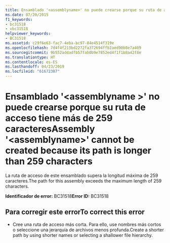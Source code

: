 ```yaml
---
title: Ensamblado '<assemblyname>' no puede crearse porque su ruta de acceso tiene más de 259 caracteres
ms.date: 07/20/2015
f1_keywords:
- bc31518
- vbc31518
helpviewer_keywords:
- BC31518
ms.assetid: c29f6e63-fac7-4eba-bc97-84e4514f319e
ms.openlocfilehash: 7d4f4f213bd2272fa372694ffb2aed90b8e7a409
ms.sourcegitcommit: 9b552addadfb57fab0b9e7852ed4f1f1b8a42f8e
ms.translationtype: HT
ms.contentlocale: es-ES
ms.lasthandoff: 04/23/2019
ms.locfileid: "61672307"
---
```

# <a name="assembly-assemblyname-cannot-be-created-because-its-path-is-longer-than-259-characters"></a><span data-ttu-id="79ba5-102">Ensamblado '\<assemblyname >' no puede crearse porque su ruta de acceso tiene más de 259 caracteres</span><span class="sxs-lookup"><span data-stu-id="79ba5-102">Assembly '\<assemblyname>' cannot be created because its path is longer than 259 characters</span></span>
<span data-ttu-id="79ba5-103">La ruta de acceso de este ensamblado supera la longitud máxima de 259 caracteres.</span><span class="sxs-lookup"><span data-stu-id="79ba5-103">The path for this assembly exceeds the maximum length of 259 characters.</span></span>  
  
 <span data-ttu-id="79ba5-104">**Identificador de error:** BC31518</span><span class="sxs-lookup"><span data-stu-id="79ba5-104">**Error ID:** BC31518</span></span>  
  
## <a name="to-correct-this-error"></a><span data-ttu-id="79ba5-105">Para corregir este error</span><span class="sxs-lookup"><span data-stu-id="79ba5-105">To correct this error</span></span>  
  
- <span data-ttu-id="79ba5-106">Cree una ruta de acceso más corta. Para ello, use nombres más cortos o seleccione una jerarquía de archivos menos profunda.</span><span class="sxs-lookup"><span data-stu-id="79ba5-106">Create a shorter path by using shorter names or selecting a shallower file hierarchy.</span></span>